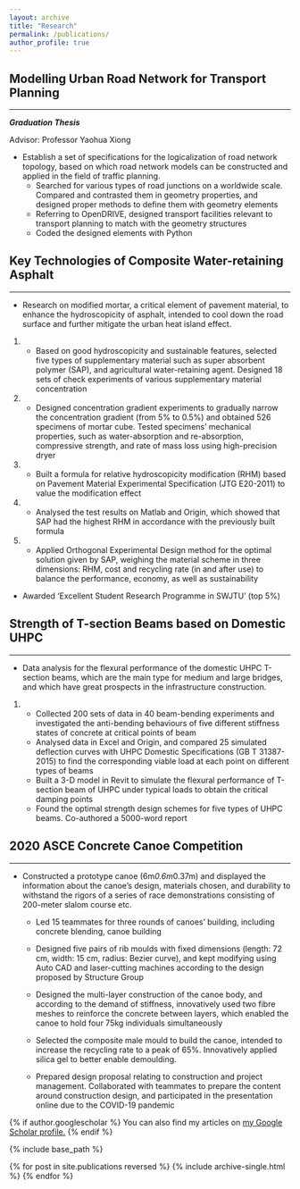 ```yaml
---
layout: archive
title: "Research"
permalink: /publications/
author_profile: true
---
```

## **Modelling Urban Road Network for Transport Planning**

------

***Graduation Thesis***

Advisor: Professor Yaohua Xiong

- Establish a set of specifications for the logicalization of road network topology, based on which road network models can be constructed and applied in the field of traffic planning.
  - Searched for various types of road junctions on a worldwide scale. Compared and contrasted them in geometry properties, and designed proper methods to define them with geometry elements
  - Referring to OpenDRIVE, designed transport facilities relevant to transport planning to match with the geometry structures
  - Coded the designed elements with Python



## **Key Technologies of Composite Water-retaining Asphalt**

------

- Research on modified mortar, a critical element of pavement material, to enhance the hydroscopicity of asphalt, intended to cool down the road surface and further mitigate the urban heat island effect. 

1. - Based on good hydroscopicity and sustainable features, selected five types of supplementary material such as super absorbent polymer (SAP), and agricultural water-retaining agent. Designed 18 sets of check experiments of various supplementary material concentration

2. - Designed concentration gradient experiments to gradually narrow the concentration gradient (from 5% to 0.5%) and obtained 526 specimens of mortar cube. Tested specimens’ mechanical properties, such as water-absorption and re-absorption, compressive strength, and rate of mass loss using high-precision dryer

3. - Built a formula for relative hydroscopicity modification (RHM) based on Pavement Material Experimental Specification (JTG E20-2011) to value the modification effect

4. - Analysed the test results on Matlab and Origin, which showed that SAP had the highest RHM in accordance with the previously built formula

5. - Applied Orthogonal Experimental Design method for the optimal solution given by SAP, weighing the material scheme in three dimensions: RHM, cost and recycling rate (in and after use) to balance the performance, economy, as well as sustainability

- Awarded ‘Excellent Student Research Programme in SWJTU’ (top 5%)



## **Strength of T-section Beams based on Domestic UHPC**

------

- Data analysis for the flexural performance of the domestic UHPC T-section beams, which are the main type for medium and large bridges, and which have great prospects in the infrastructure construction.

1. - Collected 200 sets of data in 40 beam-bending experiments and investigated the anti-bending behaviours of five different stiffness states of concrete at critical points of beam
   - Analysed data in Excel and Origin, and compared 25 simulated deflection curves with UHPC Domestic Specifications (GB T 31387-2015) to find the corresponding viable load at each point on different types of beams
   - Built a 3-D model in Revit to simulate the flexural performance of T-section beam of UHPC under typical loads to obtain the critical damping points
   - Found the optimal strength design schemes for five types of UHPC beams. Co-authored a 5000-word report



## **2020 ASCE Concrete Canoe Competition**

------

- Constructed a prototype canoe (6m*0.6m*0.37m) and displayed the information about the canoe’s design, materials chosen, and durability to withstand the rigors of a series of race demonstrations consisting of 200-meter slalom course etc.

  - Led 15 teammates for three rounds of canoes’ building, including concrete blending, canoe building

  - Designed five pairs of rib moulds with fixed dimensions (length: 72 cm, width: 15 cm, radius: Bezier curve), and kept modifying using Auto CAD and laser-cutting machines according to the design proposed by Structure Group

  - Designed the multi-layer construction of the canoe body, and according to the demand of stiffness, innovatively used two fibre meshes to reinforce the concrete between layers, which enabled the canoe to hold four 75kg individuals simultaneously

  - Selected the composite male mould to build the canoe, intended to increase the recycling rate to a peak of 65%. Innovatively applied silica gel to better enable demoulding.

  - Prepared design proposal relating to construction and project management. Collaborated with teammates to prepare the content around construction design, and participated in the presentation online due to the COVID-19 pandemic


{% if author.googlescholar %}
  You can also find my articles on <u><a href="{{author.googlescholar}}">my Google Scholar profile</a>.</u>
{% endif %}

{% include base_path %}

{% for post in site.publications reversed %}
  {% include archive-single.html %}
{% endfor %}
